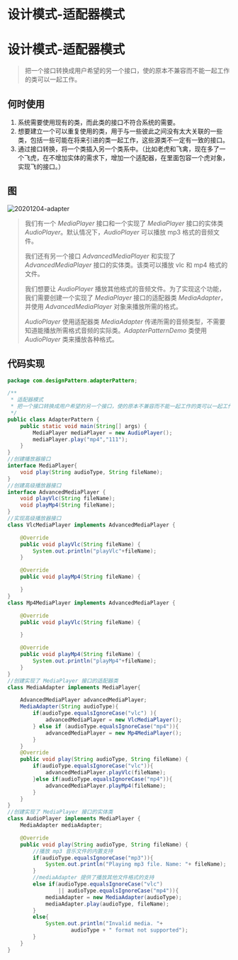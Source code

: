 # 设计模式-适配器模式


# 设计模式-适配器模式

> 把一个接口转换成用户希望的另一个接口，使的原本不兼容而不能一起工作的类可以一起工作。

## 何时使用

1. 系统需要使用现有的类，而此类的接口不符合系统的需要。 
2. 想要建立一个可以重复使用的类，用于与一些彼此之间没有太大关联的一些类，包括一些可能在将来引进的类一起工作，这些源类不一定有一致的接口。 
3. 通过接口转换，将一个类插入另一个类系中。（比如老虎和飞禽，现在多了一个飞虎，在不增加实体的需求下，增加一个适配器，在里面包容一个虎对象，实现飞的接口。）

## 图

![20201204-adapter](https://images-jsh.oss-cn-beijing.aliyuncs.com/img/20201204-adapter.png)

> 我们有一个 *MediaPlayer* 接口和一个实现了 *MediaPlayer* 接口的实体类 *AudioPlayer*。默认情况下，*AudioPlayer* 可以播放 mp3 格式的音频文件。
>
> 我们还有另一个接口 *AdvancedMediaPlayer* 和实现了 *AdvancedMediaPlayer* 接口的实体类。该类可以播放 vlc 和 mp4 格式的文件。
>
> 我们想要让 *AudioPlayer* 播放其他格式的音频文件。为了实现这个功能，我们需要创建一个实现了 *MediaPlayer* 接口的适配器类 *MediaAdapter*，并使用 *AdvancedMediaPlayer* 对象来播放所需的格式。
>
> *AudioPlayer* 使用适配器类 *MediaAdapter* 传递所需的音频类型，不需要知道能播放所需格式音频的实际类。*AdapterPatternDemo* 类使用 *AudioPlayer* 类来播放各种格式。

## 代码实现

```java
package com.designPattern.adapterPattern;

/**
 * 适配器模式
 * 把一个接口转换成用户希望的另一个接口，使的原本不兼容而不能一起工作的类可以一起工作。
 */
public class AdapterPattern {
    public static void main(String[] args) {
        MediaPlayer mediaPlayer = new AudioPlayer();
        mediaPlayer.play("mp4","111");
    }
}
//创建播放器接口
interface MediaPlayer{
    void play(String audioType, String fileName);
}
//创建高级播放器接口
interface AdvancedMediaPlayer {
    void playVlc(String fileName);
    void playMp4(String fileName);
}
//实现高级播放器接口
class VlcMediaPlayer implements AdvancedMediaPlayer {

    @Override
    public void playVlc(String fileName) {
        System.out.println("playVlc"+fileName);
    }

    @Override
    public void playMp4(String fileName) {

    }
}
class Mp4MediaPlayer implements AdvancedMediaPlayer {

    @Override
    public void playVlc(String fileName) {

    }

    @Override
    public void playMp4(String fileName) {
        System.out.println("playMp4"+fileName);
    }
}
//创建实现了 MediaPlayer 接口的适配器类
class MediaAdapter implements MediaPlayer{

    AdvancedMediaPlayer advancedMediaPlayer;
    MediaAdapter(String audioType){
        if(audioType.equalsIgnoreCase("vlc") ){
            advancedMediaPlayer = new VlcMediaPlayer();
        } else if (audioType.equalsIgnoreCase("mp4")){
            advancedMediaPlayer = new Mp4MediaPlayer();
        }
    }
    @Override
    public void play(String audioType, String fileName) {
        if(audioType.equalsIgnoreCase("vlc")){
            advancedMediaPlayer.playVlc(fileName);
        }else if(audioType.equalsIgnoreCase("mp4")){
            advancedMediaPlayer.playMp4(fileName);
        }
    }
}
//创建实现了 MediaPlayer 接口的实体类
class AudioPlayer implements MediaPlayer {
    MediaAdapter mediaAdapter;

    @Override
    public void play(String audioType, String fileName) {
        //播放 mp3 音乐文件的内置支持
        if(audioType.equalsIgnoreCase("mp3")){
            System.out.println("Playing mp3 file. Name: "+ fileName);
        }
        //mediaAdapter 提供了播放其他文件格式的支持
        else if(audioType.equalsIgnoreCase("vlc")
                || audioType.equalsIgnoreCase("mp4")){
            mediaAdapter = new MediaAdapter(audioType);
            mediaAdapter.play(audioType, fileName);
        }
        else{
            System.out.println("Invalid media. "+
                    audioType + " format not supported");
        }
    }
}
```


